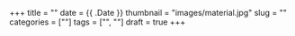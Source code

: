 +++
title = ""
date = {{ .Date }}
thumbnail = "images/material.jpg"
slug = ""
categories = [""]
tags = ["", ""]
draft = true
+++